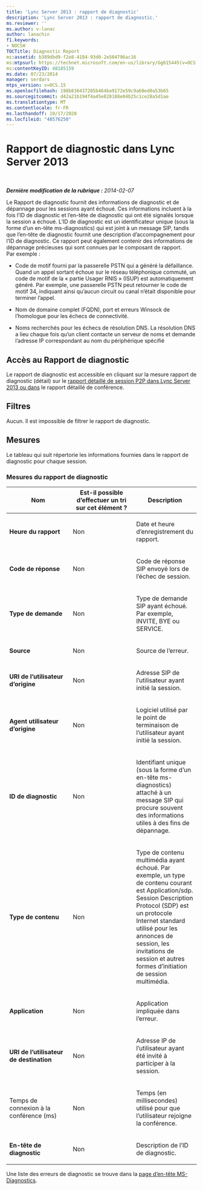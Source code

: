 ```yaml
---
title: 'Lync Server 2013 : rapport de diagnostic'
description: 'Lync Server 2013 : rapport de diagnostic.'
ms.reviewer: ''
ms.author: v-lanac
author: lanachin
f1.keywords:
- NOCSH
TOCTitle: Diagnostic Report
ms:assetid: b389dbd9-f2e8-4184-93d0-2e504796ac16
ms:mtpsurl: https://technet.microsoft.com/en-us/library/Gg615445(v=OCS.15)
ms:contentKeyID: 48185159
ms.date: 07/23/2014
manager: serdars
mtps_version: v=OCS.15
ms.openlocfilehash: 198b836437285b464ba9172e59c9a60ed0a53b65
ms.sourcegitcommit: d42a21b194f4a45e828188e04b25c1ce28a5d1ae
ms.translationtype: MT
ms.contentlocale: fr-FR
ms.lasthandoff: 10/17/2020
ms.locfileid: "48576250"
---
```

# <a name="diagnostic-report-in-lync-server-2013"></a>Rapport de diagnostic dans Lync Server 2013

<div data-xmlns="http://www.w3.org/1999/xhtml">

<div class="topic" data-xmlns="http://www.w3.org/1999/xhtml" data-msxsl="urn:schemas-microsoft-com:xslt" data-cs="https://msdn.microsoft.com/">

<div data-asp="https://msdn2.microsoft.com/asp">



</div>

<div id="mainSection">

<div id="mainBody">

<span> </span>

_**Dernière modification de la rubrique :** 2014-02-07_

Le Rapport de diagnostic fournit des informations de diagnostic et de dépannage pour les sessions ayant échoué. Ces informations incluent à la fois l’ID de diagnostic et l’en-tête de diagnostic qui ont été signalés lorsque la session a échoué. L’ID de diagnostic est un identificateur unique (sous la forme d’un en-tête ms-diagnostics) qui est joint à un message SIP, tandis que l’en-tête de diagnostic fournit une description d’accompagnement pour l’ID de diagnostic. Ce rapport peut également contenir des informations de dépannage précieuses qui sont connues par le composant de rapport. Par exemple :

  - Code de motif fourni par la passerelle PSTN qui a généré la défaillance. Quand un appel sortant échoue sur le réseau téléphonique commuté, un code de motif de la « partie Usager RNIS » (ISUP) est automatiquement généré. Par exemple, une passerelle PSTN peut retourner le code de motif 34, indiquant ainsi qu’aucun circuit ou canal n’était disponible pour terminer l’appel.

  - Nom de domaine complet (FQDN), port et erreurs Winsock de l’homologue pour les échecs de connectivité.

  - Noms recherchés pour les échecs de résolution DNS. La résolution DNS a lieu chaque fois qu’un client contacte un serveur de noms et demande l’adresse IP correspondant au nom du périphérique spécifié

<div>

## <a name="accessing-the-diagnostic-report"></a>Accès au Rapport de diagnostic

Le rapport de diagnostic est accessible en cliquant sur la mesure rapport de diagnostic (détail) sur le [rapport détaillé de session P2P dans Lync Server 2013 ou dans](lync-server-2013-peer-to-peer-session-detail-report.md) le rapport détaillé de conférence.

</div>

<div>

## <a name="filters"></a>Filtres

Aucun. Il est impossible de filtrer le rapport de diagnostic.

</div>

<div>

## <a name="metrics"></a>Mesures

Le tableau qui suit répertorie les informations fournies dans le rapport de diagnostic pour chaque session.

### <a name="diagnostic-report-metrics"></a>Mesures du rapport de diagnostic

<table>
<colgroup>
<col style="width: 33%" />
<col style="width: 33%" />
<col style="width: 33%" />
</colgroup>
<thead>
<tr class="header">
<th>Nom</th>
<th>Est-il possible d’effectuer un tri sur cet élément ?</th>
<th>Description</th>
</tr>
</thead>
<tbody>
<tr class="odd">
<td><p><strong>Heure du rapport</strong></p></td>
<td><p>Non</p></td>
<td><p>Date et heure d’enregistrement du rapport.</p></td>
</tr>
<tr class="even">
<td><p><strong>Code de réponse</strong></p></td>
<td><p>Non</p></td>
<td><p>Code de réponse SIP envoyé lors de l’échec de session.</p></td>
</tr>
<tr class="odd">
<td><p><strong>Type de demande</strong></p></td>
<td><p>Non</p></td>
<td><p>Type de demande SIP ayant échoué. Par exemple, INVITE, BYE ou SERVICE.</p></td>
</tr>
<tr class="even">
<td><p><strong>Source</strong></p></td>
<td><p>Non</p></td>
<td><p>Source de l’erreur.</p></td>
</tr>
<tr class="odd">
<td><p><strong>URI de l’utilisateur d’origine</strong></p></td>
<td><p>Non</p></td>
<td><p>Adresse SIP de l’utilisateur ayant initié la session.</p></td>
</tr>
<tr class="even">
<td><p><strong>Agent utilisateur d’origine</strong></p></td>
<td><p>Non</p></td>
<td><p>Logiciel utilisé par le point de terminaison de l’utilisateur ayant initié la session.</p></td>
</tr>
<tr class="odd">
<td><p><strong>ID de diagnostic</strong></p></td>
<td><p>Non</p></td>
<td><p>Identifiant unique (sous la forme d’un en-tête ms-diagnostics) attaché à un message SIP qui procure souvent des informations utiles à des fins de dépannage.</p></td>
</tr>
<tr class="even">
<td><p><strong>Type de contenu</strong></p></td>
<td><p>Non</p></td>
<td><p>Type de contenu multimédia ayant échoué. Par exemple, un type de contenu courant est Application/sdp. Session Description Protocol (SDP) est un protocole Internet standard utilisé pour les annonces de session, les invitations de session et autres formes d’initiation de session multimédia.</p></td>
</tr>
<tr class="odd">
<td><p><strong>Application</strong></p></td>
<td><p>Non</p></td>
<td><p>Application impliquée dans l’erreur.</p></td>
</tr>
<tr class="even">
<td><p><strong>URI de l’utilisateur de destination</strong></p></td>
<td><p>Non</p></td>
<td><p>Adresse IP de l’utilisateur ayant été invité à participer à la session.</p></td>
</tr>
<tr class="odd">
<td><p>Temps de connexion à la conférence (ms)</p></td>
<td><p>Non</p></td>
<td><p>Temps (en millisecondes) utilisé pour que l’utilisateur rejoigne la conférence.</p></td>
</tr>
<tr class="even">
<td><p><strong>En-tête de diagnostic</strong></p></td>
<td><p>Non</p></td>
<td><p>Description de l’ID de diagnostic.</p></td>
</tr>
</tbody>
</table>


Une liste des erreurs de diagnostic se trouve dans la [page d’en-tête MS-Diagnostics](https://msdn.microsoft.com/library/gg132446\(v=office.12\).aspx).

</div>

</div>

<span> </span>

</div>

</div>

</div>

